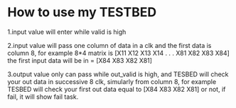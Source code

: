 # How to use my TESTBED

1.input value will enter while valid is high

2.input value will pass one column of data in a clk and the first data is column 8, for example 
8*4 matrix is 
[X11 X12 X13 X14
.
.
.
X81 X82 X83 X84]
the first input data will be
in = [X84 X83 X82 X81]

3.output value only can pass while out_valid is high, and TESBED will check your out data in successive 8 clk, simularly from column 8, for example
TESBED will check your first out data equal to [X84 X83 X82 X81] or not, if fail, it will show fail task.

